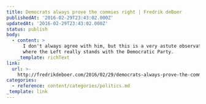 ```yaml
---
title: Democrats always prove the commies right | Fredrik deBoer
publishedAt: '2016-02-29T23:43:02.000Z'
updatedAt: '2016-02-29T23:43:02.000Z'
status: publish
body:
  - content: >
      I don't always agree with him, but this is a very astute observation about
      where the Left really stands with the Democratic Party.
    _template: richText
link:
  url: >-
    http://fredrikdeboer.com/2016/02/29/democrats-always-prove-the-commies-right/
categories:
  - reference: content/categories/politics.md
_template: link
---
```



